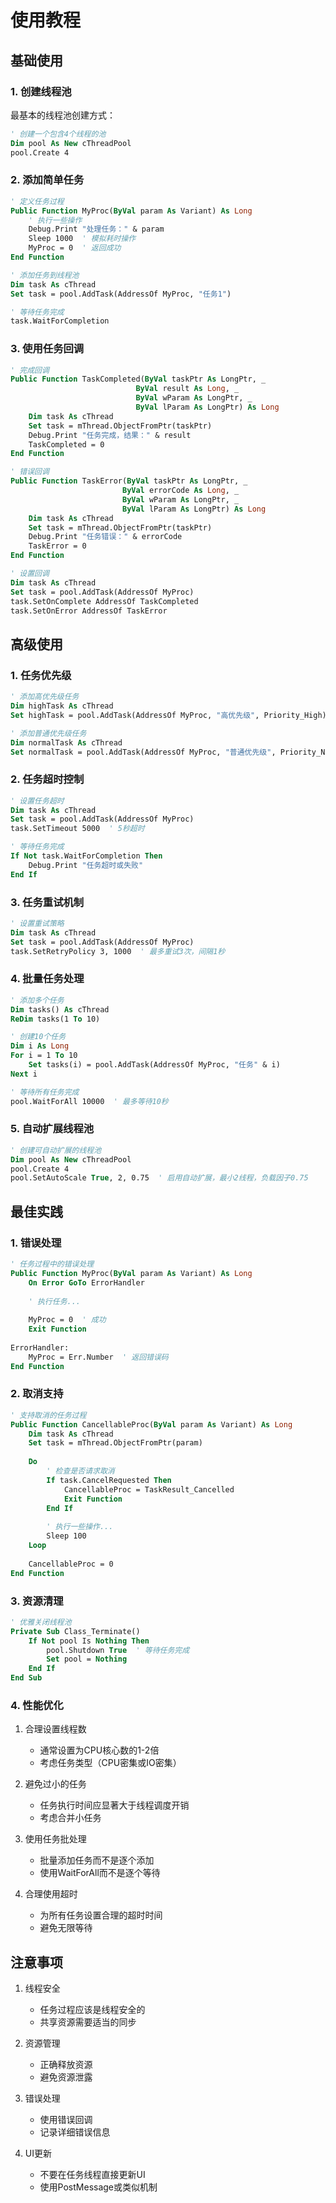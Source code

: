# 使用教程

## 基础使用

### 1. 创建线程池

最基本的线程池创建方式：

```vb
' 创建一个包含4个线程的池
Dim pool As New cThreadPool
pool.Create 4
```

### 2. 添加简单任务

```vb
' 定义任务过程
Public Function MyProc(ByVal param As Variant) As Long
    ' 执行一些操作
    Debug.Print "处理任务：" & param
    Sleep 1000  ' 模拟耗时操作
    MyProc = 0  ' 返回成功
End Function

' 添加任务到线程池
Dim task As cThread
Set task = pool.AddTask(AddressOf MyProc, "任务1")

' 等待任务完成
task.WaitForCompletion
```

### 3. 使用任务回调

```vb
' 完成回调
Public Function TaskCompleted(ByVal taskPtr As LongPtr, _
                            ByVal result As Long, _
                            ByVal wParam As LongPtr, _
                            ByVal lParam As LongPtr) As Long
    Dim task As cThread
    Set task = mThread.ObjectFromPtr(taskPtr)
    Debug.Print "任务完成，结果：" & result
    TaskCompleted = 0
End Function

' 错误回调
Public Function TaskError(ByVal taskPtr As LongPtr, _
                         ByVal errorCode As Long, _
                         ByVal wParam As LongPtr, _
                         ByVal lParam As LongPtr) As Long
    Dim task As cThread
    Set task = mThread.ObjectFromPtr(taskPtr)
    Debug.Print "任务错误：" & errorCode
    TaskError = 0
End Function

' 设置回调
Dim task As cThread
Set task = pool.AddTask(AddressOf MyProc)
task.SetOnComplete AddressOf TaskCompleted
task.SetOnError AddressOf TaskError
```

## 高级使用

### 1. 任务优先级

```vb
' 添加高优先级任务
Dim highTask As cThread
Set highTask = pool.AddTask(AddressOf MyProc, "高优先级", Priority_High)

' 添加普通优先级任务
Dim normalTask As cThread
Set normalTask = pool.AddTask(AddressOf MyProc, "普通优先级", Priority_Normal)
```

### 2. 任务超时控制

```vb
' 设置任务超时
Dim task As cThread
Set task = pool.AddTask(AddressOf MyProc)
task.SetTimeout 5000  ' 5秒超时

' 等待任务完成
If Not task.WaitForCompletion Then
    Debug.Print "任务超时或失败"
End If
```

### 3. 任务重试机制

```vb
' 设置重试策略
Dim task As cThread
Set task = pool.AddTask(AddressOf MyProc)
task.SetRetryPolicy 3, 1000  ' 最多重试3次，间隔1秒
```

### 4. 批量任务处理

```vb
' 添加多个任务
Dim tasks() As cThread
ReDim tasks(1 To 10)

' 创建10个任务
Dim i As Long
For i = 1 To 10
    Set tasks(i) = pool.AddTask(AddressOf MyProc, "任务" & i)
Next i

' 等待所有任务完成
pool.WaitForAll 10000  ' 最多等待10秒
```

### 5. 自动扩展线程池

```vb
' 创建可自动扩展的线程池
Dim pool As New cThreadPool
pool.Create 4
pool.SetAutoScale True, 2, 0.75  ' 启用自动扩展，最小2线程，负载因子0.75
```

## 最佳实践

### 1. 错误处理

```vb
' 任务过程中的错误处理
Public Function MyProc(ByVal param As Variant) As Long
    On Error GoTo ErrorHandler
    
    ' 执行任务...
    
    MyProc = 0  ' 成功
    Exit Function
    
ErrorHandler:
    MyProc = Err.Number  ' 返回错误码
End Function
```

### 2. 取消支持

```vb
' 支持取消的任务过程
Public Function CancellableProc(ByVal param As Variant) As Long
    Dim task As cThread
    Set task = mThread.ObjectFromPtr(param)
    
    Do
        ' 检查是否请求取消
        If task.CancelRequested Then
            CancellableProc = TaskResult_Cancelled
            Exit Function
        End If
        
        ' 执行一些操作...
        Sleep 100
    Loop
    
    CancellableProc = 0
End Function
```

### 3. 资源清理

```vb
' 优雅关闭线程池
Private Sub Class_Terminate()
    If Not pool Is Nothing Then
        pool.Shutdown True  ' 等待任务完成
        Set pool = Nothing
    End If
End Sub
```

### 4. 性能优化

1. 合理设置线程数
   - 通常设置为CPU核心数的1-2倍
   - 考虑任务类型（CPU密集或IO密集）

2. 避免过小的任务
   - 任务执行时间应显著大于线程调度开销
   - 考虑合并小任务

3. 使用任务批处理
   - 批量添加任务而不是逐个添加
   - 使用WaitForAll而不是逐个等待

4. 合理使用超时
   - 为所有任务设置合理的超时时间
   - 避免无限等待

## 注意事项

1. 线程安全
   - 任务过程应该是线程安全的
   - 共享资源需要适当的同步
   
2. 资源管理
   - 正确释放资源
   - 避免资源泄露
   
3. 错误处理
   - 使用错误回调
   - 记录详细错误信息
   
4. UI更新
   - 不要在任务线程直接更新UI
   - 使用PostMessage或类似机制
